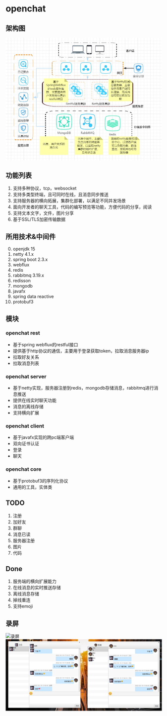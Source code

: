 # openchat

## 架构图

![架构图](https://raw.githubusercontent.com/casparcao/openchat/master/architecture.jpg)

## 功能列表

1. 支持多种协议，tcp，websocket
2. 支持多类型终端，且可同时在线，且消息同步推送
3. 支持服务器的横向拓展，集群化部署，以满足不同并发场景
4. 面向开发者的聊天工具，代码的编写预览等功能，方便代码的分享，阅读
5. 支持文本文字，文件，图片分享
6. 基于SSL/TLS加密传输数据

## 所用技术&中间件

0. openjdk 15
1. netty 4.1.x
2. spring boot 2.3.x
3. webflux
4. redis
5. rabbitmq 3.19.x
6. redisson
7. mongodb
8. javafx
9. spring data reactive
10. protobuf3

## 模块

### openchat rest

- 基于spring webflux的restful接口
- 提供基于http协议的通信，主要用于登录获取token，拉取消息服务器ip
- 拉取好友关系
- 拉取消息列表

### openchat server

- 基于netty实现，服务器注册到redis，mongodb存储消息，rabbitmq进行消息推送
- 提供在线实时聊天功能
- 消息的离线存储
- 支持横向扩展

### openchat client

- 基于javafx实现的跨pc端客户端
- 双向证书认证
- 登录
- 聊天

### openchat core

- 基于protobuf3的序列化协议
- 通用的工具，实体类

## TODO

1. 注册
2. 加好友
3. 群聊
4. 消息已读
5. 服务器注册
6. 图片
7. 代码

## Done

1. 服务端的横向扩展能力
2. 在线消息的实时推送存储
3. 离线消息存储
4. 掉线重连
5. 支持emoji

## 录屏

![录屏](https://raw.githubusercontent.com/casparcao/openchat/master/screenshot.gif)
![录屏](https://raw.githubusercontent.com/casparcao/openchat/master/screenshot.jpg)
